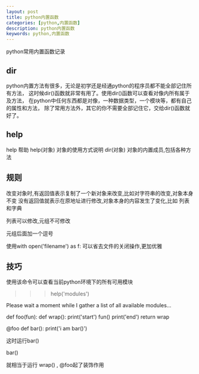 ```yaml
---
layout: post
title: python内置函数
categories: [python,内置函数]
description: python内置函数 
keywords: python,内置函数
---
```


python常用内置函数记录

## dir

python内置方法有很多，无论是初学还是经通python的程序员都不能全部记住所有方法，
这时候dir()函数就非常有用了。使用dir()函数可以查看对像内所有属于及方法，
在python中任何东西都是对像，一种数据类型，一个模块等，都有自己的属性和方法，
除了常用方法外，其它的你不需要全部记住它，交给dir()函数就好了。

## help

help  帮助
help(对象) 对象的使用方式说明
dir(对象)  对象的内置成员,包括各种方法

## 规则

改变对象时,有返回值表示复制了一个新对象来改变,比如对字符串的改变,对象本身不变
没有返回值就表示在原地址进行修改,对象本身的内容发生了变化,比如 列表和字典

列表可以修改,元组不可修改

元组后面加一个逗号

使用with open('filename') as f:  可以省去文件的关闭操作,更加优雅

## 技巧
使用该命令可以查看当前python环境下的所有可用模块
>>> help('modules')

Please wait a moment while I gather a list of all available modules...


def foo(fun):
	def wrap():
		print('start')
		fun()
		print('end')
	return wrap

@foo
def bar():
	print('i am bar()')
	
这时运行bar()

bar()

就相当于运行 wrap() , @foo起了装饰作用